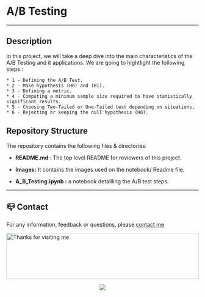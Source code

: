 # A/B Testing 
***


## Description

In this project, we will take a deep dive into the main characteristics of the A/B Testing and it applications. We are going to hightlight the following steps :

	* 1 - Defining the A/B Test. 
	* 2 - Make hypothesis (H0) and (H1).
	* 3 - Defining a metric. 
	* 4 - Computing a minimum sample size required to have statistically significant results.
	* 5 - Choosing Two-Tailed or One-Tailed test depending on situations. 
	* 6 - Rejecting or keeping the null hypothesis (H0). 
 



## Repository Structure

The repository contains the following files & directories:

- **README.md** : The top level README for reviewers of this project.

- **Images:** It contains the images used on the notebook/ Readme file.

- **A_B_Testing.ipynb :** a notebook detailling the A/B test steps.





---
## :mailbox_closed: Contact
For any information, feedback or questions, please [contact me][anass-email]

<img height="120" alt="Thanks for visiting me" width="100%" src="https://raw.githubusercontent.com/BrunnerLivio/brunnerlivio/master/images/marquee.svg" />
<p align="center">
  <img src="https://capsule-render.vercel.app/api?type=waving&color=gradient&height=60&section=footer&width=100"/>
</p>



[anass-email]: mailto:anassmajji34@gmail.com